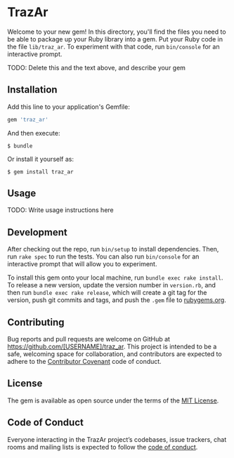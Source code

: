 # TrazAr

Welcome to your new gem! In this directory, you'll find the files you need to be able to package up your Ruby library into a gem. Put your Ruby code in the file `lib/traz_ar`. To experiment with that code, run `bin/console` for an interactive prompt.

TODO: Delete this and the text above, and describe your gem

## Installation

Add this line to your application's Gemfile:

```ruby
gem 'traz_ar'
```

And then execute:

    $ bundle

Or install it yourself as:

    $ gem install traz_ar

## Usage

TODO: Write usage instructions here

## Development

After checking out the repo, run `bin/setup` to install dependencies. Then, run `rake spec` to run the tests. You can also run `bin/console` for an interactive prompt that will allow you to experiment.

To install this gem onto your local machine, run `bundle exec rake install`. To release a new version, update the version number in `version.rb`, and then run `bundle exec rake release`, which will create a git tag for the version, push git commits and tags, and push the `.gem` file to [rubygems.org](https://rubygems.org).

## Contributing

Bug reports and pull requests are welcome on GitHub at https://github.com/[USERNAME]/traz_ar. This project is intended to be a safe, welcoming space for collaboration, and contributors are expected to adhere to the [Contributor Covenant](http://contributor-covenant.org) code of conduct.

## License

The gem is available as open source under the terms of the [MIT License](https://opensource.org/licenses/MIT).

## Code of Conduct

Everyone interacting in the TrazAr project’s codebases, issue trackers, chat rooms and mailing lists is expected to follow the [code of conduct](https://github.com/[USERNAME]/traz_ar/blob/master/CODE_OF_CONDUCT.md).
